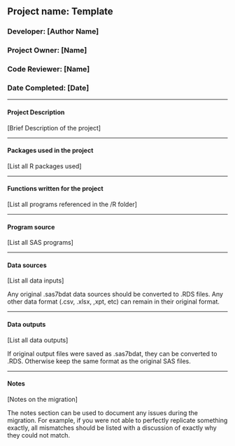
## Project name:  Template
### Developer: [Author Name]
### Project Owner: [Name]
### Code Reviewer: [Name]
### Date Completed: [Date]

<hr>

#### Project Description

[Brief Description of the project]

<hr>


#### Packages used in the project

[List all R packages used]

<hr>

#### Functions written for the project

[List all programs referenced in the /R folder]

<hr>

#### Program source

[List all SAS programs]

<hr>

#### Data sources

[List all data inputs]

Any original .sas7bdat data sources should be converted to .RDS files.  Any other data format (.csv, .xlsx, ,xpt, etc) can remain in their original format.

<hr>


#### Data outputs

[List all data outputs]

If original output files were saved as .sas7bdat, they can be converted to .RDS.  Otherwise keep the same format as the original SAS files.

<hr>

#### Notes

[Notes on the migration]

The notes section can be used to document any issues during the migration.  For example, if you were not able to perfectly replicate something exactly, all mismatches should be listed with a discussion of exactly why they could not match.



